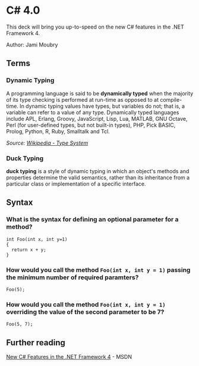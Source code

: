 C# 4.0
======

This deck will bring you up-to-speed on the new C# features in the .NET Framework 4.

Author: Jami Moubry

## Terms

### Dynamic Typing

A programming language is said to be **dynamically typed** when the majority of its type checking is performed at run-time as opposed to at compile-time. In dynamic typing values have types, but variables do not; that is, a variable can refer to a value of any type. Dynamically typed languages include APL, Erlang, Groovy, JavaScript, Lisp, Lua, MATLAB, GNU Octave, Perl (for user-defined types, but not built-in types), PHP, Pick BASIC, Prolog, Python, R, Ruby, Smalltalk and Tcl.

*Source: [Wikipedia - Type System](http://en.wikipedia.org/wiki/Type_system#Dynamic_typing)*

### Duck Typing

**duck typing** is a style of dynamic typing in which an object's methods and properties determine the valid semantics, rather than its inheritance from a particular class or implementation of a specific interface.

## Syntax

### What is the syntax for defining an optional parameter for a method?

    int Foo(int x, int y=1)
    {
      return x + y;
    }

### How would you call the method `Foo(int x, int y = 1)` passing the minimum number of required paramters?

    Foo(5);

### How would you call the method `Foo(int x, int y = 1)` overriding the value of the second parameter to be 7?

    Foo(5, 7);

## Further reading

[New C# Features in the .NET Framework 4](http://msdn.microsoft.com/en-us/magazine/ff796223.aspx) - MSDN
